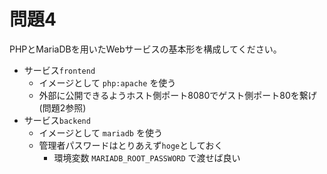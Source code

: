 # 問題4

PHPとMariaDBを用いたWebサービスの基本形を構成してください。

* サービス`frontend`
    * イメージとして `php:apache` を使う
    * 外部に公開できるようホスト側ポート8080でゲスト側ポート80を繋げ(問題2参照)
* サービス`backend`
    * イメージとして `mariadb` を使う
    * 管理者パスワードはとりあえず`hoge`としておく
        * 環境変数 `MARIADB_ROOT_PASSWORD` で渡せば良い

